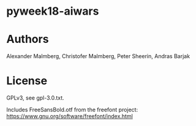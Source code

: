 pyweek18-aiwars
===============

Authors
=======
Alexander Malmberg, Christofer Malmberg, Peter Sheerin, Andras Barjak


License
=======
GPLv3, see gpl-3.0.txt.

Includes FreeSansBold.otf from the freefont project:
https://www.gnu.org/software/freefont/index.html
